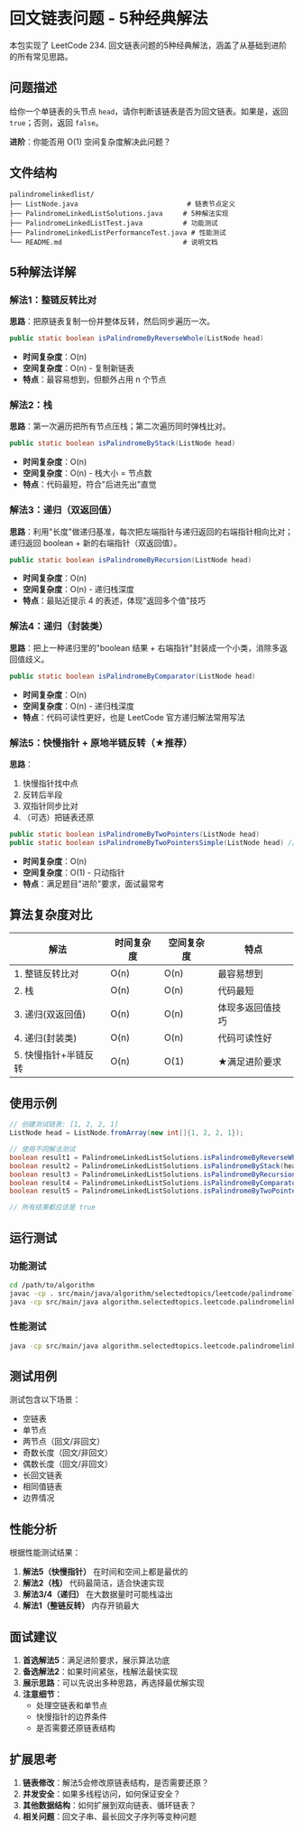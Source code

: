 # 回文链表问题 - 5种经典解法

本包实现了 LeetCode 234. 回文链表问题的5种经典解法，涵盖了从基础到进阶的所有常见思路。

## 问题描述

给你一个单链表的头节点 `head`，请你判断该链表是否为回文链表。如果是，返回 `true`；否则，返回 `false`。

**进阶**：你能否用 O(1) 空间复杂度解决此问题？

## 文件结构

```
palindromelinkedlist/
├── ListNode.java                           # 链表节点定义
├── PalindromeLinkedListSolutions.java     # 5种解法实现
├── PalindromeLinkedListTest.java          # 功能测试
├── PalindromeLinkedListPerformanceTest.java # 性能测试
└── README.md                              # 说明文档
```

## 5种解法详解

### 解法1：整链反转比对

**思路**：把原链表复制一份并整体反转，然后同步遍历一次。

```java
public static boolean isPalindromeByReverseWhole(ListNode head)
```

- **时间复杂度**：O(n)
- **空间复杂度**：O(n) - 复制新链表
- **特点**：最容易想到，但额外占用 n 个节点

### 解法2：栈

**思路**：第一次遍历把所有节点压栈；第二次遍历同时弹栈比对。

```java
public static boolean isPalindromeByStack(ListNode head)
```

- **时间复杂度**：O(n)
- **空间复杂度**：O(n) - 栈大小 = 节点数
- **特点**：代码最短，符合"后进先出"直觉

### 解法3：递归（双返回值）

**思路**：利用"长度"做递归基准，每次把左端指针与递归返回的右端指针相向比对；递归返回 boolean + 新的右端指针（双返回值）。

```java
public static boolean isPalindromeByRecursion(ListNode head)
```

- **时间复杂度**：O(n)
- **空间复杂度**：O(n) - 递归栈深度
- **特点**：最贴近提示 4 的表述，体现"返回多个值"技巧

### 解法4：递归（封装类）

**思路**：把上一种递归里的"boolean 结果 + 右端指针"封装成一个小类，消除多返回值歧义。

```java
public static boolean isPalindromeByComparator(ListNode head)
```

- **时间复杂度**：O(n)
- **空间复杂度**：O(n) - 递归栈深度
- **特点**：代码可读性更好，也是 LeetCode 官方递归解法常用写法

### 解法5：快慢指针 + 原地半链反转（★推荐）

**思路**：

1. 快慢指针找中点
2. 反转后半段
3. 双指针同步比对
4. （可选）把链表还原

```java
public static boolean isPalindromeByTwoPointers(ListNode head)
public static boolean isPalindromeByTwoPointersSimple(ListNode head) // 简化版
```

- **时间复杂度**：O(n)
- **空间复杂度**：O(1) - 只动指针
- **特点**：满足题目"进阶"要求，面试最常考

## 算法复杂度对比

| 解法           | 时间复杂度 | 空间复杂度 | 特点       |
|--------------|-------|-------|----------|
| 1. 整链反转比对    | O(n)  | O(n)  | 最容易想到    |
| 2. 栈         | O(n)  | O(n)  | 代码最短     |
| 3. 递归(双返回值)  | O(n)  | O(n)  | 体现多返回值技巧 |
| 4. 递归(封装类)   | O(n)  | O(n)  | 代码可读性好   |
| 5. 快慢指针+半链反转 | O(n)  | O(1)  | ★满足进阶要求  |

## 使用示例

```java
// 创建测试链表: [1, 2, 2, 1]
ListNode head = ListNode.fromArray(new int[]{1, 2, 2, 1});

// 使用不同解法测试
boolean result1 = PalindromeLinkedListSolutions.isPalindromeByReverseWhole(head);
boolean result2 = PalindromeLinkedListSolutions.isPalindromeByStack(head);
boolean result3 = PalindromeLinkedListSolutions.isPalindromeByRecursion(head);
boolean result4 = PalindromeLinkedListSolutions.isPalindromeByComparator(head);
boolean result5 = PalindromeLinkedListSolutions.isPalindromeByTwoPointers(head);

// 所有结果都应该是 true
```

## 运行测试

### 功能测试

```bash
cd /path/to/algorithm
javac -cp . src/main/java/algorithm/selectedtopics/leetcode/palindromelinkedlist/*.java
java -cp src/main/java algorithm.selectedtopics.leetcode.palindromelinkedlist.PalindromeLinkedListTest
```

### 性能测试

```bash
java -cp src/main/java algorithm.selectedtopics.leetcode.palindromelinkedlist.PalindromeLinkedListPerformanceTest
```

## 测试用例

测试包含以下场景：

- 空链表
- 单节点
- 两节点（回文/非回文）
- 奇数长度（回文/非回文）
- 偶数长度（回文/非回文）
- 长回文链表
- 相同值链表
- 边界情况

## 性能分析

根据性能测试结果：

1. **解法5（快慢指针）** 在时间和空间上都是最优的
2. **解法2（栈）** 代码最简洁，适合快速实现
3. **解法3/4（递归）** 在大数据量时可能栈溢出
4. **解法1（整链反转）** 内存开销最大

## 面试建议

1. **首选解法5**：满足进阶要求，展示算法功底
2. **备选解法2**：如果时间紧张，栈解法最快实现
3. **展示思路**：可以先说出多种思路，再选择最优解实现
4. **注意细节**：
    - 处理空链表和单节点
    - 快慢指针的边界条件
    - 是否需要还原链表结构

## 扩展思考

1. **链表修改**：解法5会修改原链表结构，是否需要还原？
2. **并发安全**：如果多线程访问，如何保证安全？
3. **其他数据结构**：如何扩展到双向链表、循环链表？
4. **相关问题**：回文子串、最长回文子序列等变种问题